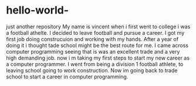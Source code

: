 # hello-world-
just another repository 
My name is vincent when i first went to college i was a football athelte. I decided to leave football and pursue a career. I got my first job doing construcuion and working with my hands. After a year of doing it i thought tade school might be the best route for me. I came across computer programming seeing that is was an excellent trade and a very high demanding job. now i m taking my first steps to start my new career as a computer programmer. 
I went from being a division 1 football athlete, to leaving school going to work construction. Now im going back to trade school to start a career in computer programming. 
